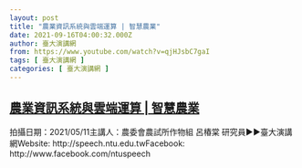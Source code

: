 ```yaml
---
layout: post
title: "農業資訊系統與雲端運算 | 智慧農業"
date: 2021-09-16T04:00:32.000Z
author: 臺大演講網
from: https://www.youtube.com/watch?v=qjHJsbC7gaI
tags: [ 臺大演講網 ]
categories: [ 臺大演講網 ]
---
```

<!--1631764832000-->
[農業資訊系統與雲端運算 | 智慧農業](https://www.youtube.com/watch?v=qjHJsbC7gaI)
------

<div>
拍攝日期：2021/05/11主講人：農委會農試所作物組 呂椿棠 研究員►►臺大演講網Website: http://speech.ntu.edu.twFacebook: http://www.facebook.com/ntuspeech
</div>

